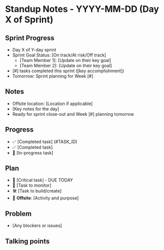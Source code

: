 # Standup Notes - YYYY-MM-DD (Day X of Sprint)

## Sprint Progress
- Day X of Y-day sprint
- Sprint Goal Status: [On track/At risk/Off track]
  - [Team Member 1]: [Update on their key goal]
  - [Team Member 2]: [Update on their key goal]
- [#] tasks completed this sprint ([key accomplishment])
- Tomorrow: Sprint planning for Week [#]

## Notes
- Offsite location: [Location if applicable]
- [Key notes for the day]
- Ready for sprint close-out and Week [#] planning tomorrow

## Progress
- ✅ [Completed task] (#TASK_ID)
- ✅ [Completed task]
- 🔄 [In-progress task]

## Plan
- 🔴 [Critical task] - DUE TODAY
- 👀 [Task to monitor]
- 🛠️ [Task to build/create]
- 🎯 **Offsite**: [Activity and purpose]

## Problem
- [Any blockers or issues]

## Talking points

